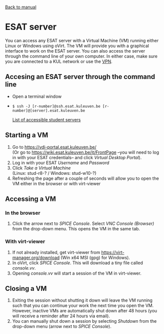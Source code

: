 [Back to manual](/docs/manual/README.md)

# ESAT server

You can access any ESAT server with a Virtual Machine (VM) running either Linux or Windows using oVirt. The VM will provide you with a graphical interface to work on the ESAT server. You can also access the server through the command line of your own computer. In either case, make sure you are connected to a KUL network or use the [VPN](https://admin.kuleuven.be/icts/services/extranet/ssl-vpn-PulseIvanti-client-en).

## Accesing an ESAT server through the command line

- Open a terminal window
- ```
  $ ssh -J [r-number]@ssh.esat.kuleuven.be [r-number]@[server].esat.kuleuven.be
  ```
  [List of accessible student servers](https://wiki.esat.kuleuven.be/it/StudentServers)

## Starting a VM 
  
  1. Go to https://vdi-portal.esat.kuleuven.be/ <br> (Or go to https://wiki.esat.kuleuven.be/it/FrontPage &ndash;you will need to log in with your ESAT credentials&ndash; and click *Virtual Desktop Portal*).
  2. Log in with your ESAT *Username* and *Password*
  3. Click *Take a Virtual Machine* <br> (Linux: stud-r8-? / Windows: stud-w10-?)
  4. Refreshing the page after a couple of seconds will allow you to open the VM either in the browser or with virt-viewer

## Accessing a VM

### In the browser

1. Click the arrow next to *SPICE Console*. Select *VNC Console (Browser)* from the drop-down menu. This opens the VM in the same tab.


### With virt-viewer
1. If not already installed, get virt-viewer from https://virt-manager.org/download (Win x64 MSI (gpg) for Windows).
2. In oVirt, click *SPICE Console*. This will download a tiny file called *console.vv*. 
3. Opening *console.vv* will start a session of the VM in virt-viewer.

## Closing a VM

1. Exiting the session without shutting it down will leave the VM running such that you can continue your work the next time you open the VM. However, inactive VMs are automatically shut down after 48 hours (you will receive a reminder after 24 hours via email).
2. You can manually shut down a session by selecting *Shutdown* from the drop-down menu (arrow next to *SPICE Console*).



